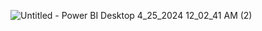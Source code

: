 ![Untitled - Power BI Desktop 4_25_2024 12_02_41 AM (2)](https://github.com/AdewoleK/Stock-Market/assets/159004650/512aeb95-f439-4b84-a9be-3a1c006d8a0d)
